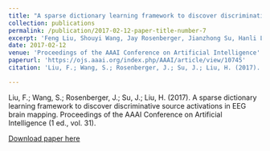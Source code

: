 ```yaml
---
title: "A sparse dictionary learning framework to discover discriminative source activations in EEG brain mapping"
collection: publications
permalink: /publication/2017-02-12-paper-title-number-7
excerpt: 'Feng Liu, Shouyi Wang, Jay Rosenberger, Jianzhong Su, Hanli Liu'
date: 2017-02-12
venue: 'Proceedings of the AAAI Conference on Artificial Intelligence'
paperurl: 'https://ojs.aaai.org/index.php/AAAI/article/view/10745'
citation: 'Liu, F.; Wang, S.; Rosenberger, J.; Su, J.; Liu, H. (2017). A sparse dictionary learning framework to discover discriminative source activations in EEG brain mapping. Proceedings of the AAAI Conference on Artificial Intelligence (1 ed., vol. 31).'

---
```


Liu, F.; Wang, S.; Rosenberger, J.; Su, J.; Liu, H. (2017). A sparse dictionary learning framework to discover discriminative source activations in EEG brain mapping. Proceedings of the AAAI Conference on Artificial Intelligence (1 ed., vol. 31).

[Download paper here](https://ojs.aaai.org/index.php/AAAI/article/view/10745)

